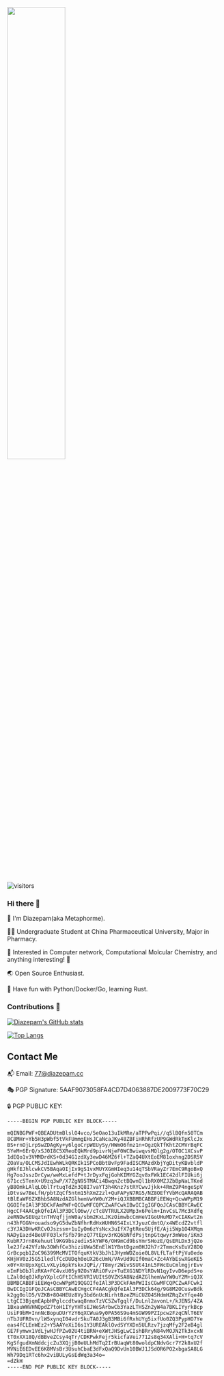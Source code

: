 <br><br>
<img src="https://user-images.githubusercontent.com/102651183/215258479-3d31628b-a39c-4c2c-9c67-a0895c885f63.png" width=52% height=52%>

![visitors](https://visitor-badge.laobi.icu/badge?page_id=metaphorme.metaphorme)

### Hi there 👋

🥷 I'm Diazepam(aka Metaphorme).

👨‍🎓 Undergraduate Student at China Pharmaceutical University, Major in Pharmacy.

🧪 Interested in Computer network, Computational Molcular Chemistry, and anything interesting! 🤩

🌏 Open Source Enthusiast.

🌱 Have fun with Python/Docker/Go, learning Rust.

### Contributions 🦾

[![Diazepam's GitHub stats](https://github-readme-stats.vercel.app/api?username=metaphorme&show_icons=true&theme=merko)](https://github.com/anuraghazra/github-readme-stats)

[![Top Langs](https://github-readme-stats.vercel.app/api/top-langs/?username=metaphorme&exclude_repo=metaphorme.github.io&layout=compact&theme=merko)](https://github.com/anuraghazra/github-readme-stats)

## Contact Me

📬 Email: 77@diazepam.cc

🎭 PGP Signature: 5AAF9073058FA4CD7D4063887DE2009773F70C29

🔒 PGP PUBLIC KEY:

```
-----BEGIN PGP PUBLIC KEY BLOCK-----

mQINBGPWF+QBEADUtmBlslO4vco/5eOao13uIkMRe/aTPPwPqi//q5lBQfn50TCm
8C8MHr+Yb5H3pWbf5tVkFUmmgEHsJCaNcaJKy48ZBFiHRhRfzUP9GWdRkTpKlcJx
BS+rnOjLrpSwZDAgKy+y6lgoCrpWEUySy/HWmO6fmz1n+OgzQkTfKhtZCMVrBqFC
5YeM+6ErQ/xSJ0I8C5XReoEQkMrd9pivrNjeF0WCBwiwqvsMQlg2g/OTOC1XCsvP
1dEQo1v3VMMDrdKS+0d34G1zdXy3ewD46MZ6fl+TZaQ4UXtEoEM81oxhng2DSR5V
ZOaVu/OLCMSJdIEwhWLkQRKIk1SPCoBbtBvFp9FadISCMAzdXbjYgDityKBvbldP
gHkfEJhlcwkCV5BAqaOIjIx9gS1vxMUYXGmHIeq3u14qTSbVRayZr7EmC9RgoBxQ
Hg7ooJsszDrCyw/weMxLefdP+tJrDyxFqjGohKIMYGZqv8xFWk1EC42dlFIUki6j
671cc5TenX+U9zq3wP/X7ZgN95TMACi4BwqnZctBQwnQl1bRX0MZJZbBpNaLTKed
yB8OmkLAlqLOblTrtuqTdZn3Q8I7vaYT3h4Knz7stRYCwvJjkk+4RmZ9P4ngeSpV
iDtvsw7BeLfH/pbtZqCf5ntm15hXmZ2zl+QuFAPyN7RG5/NZ8OEfYVbMcQARAQAB
tBlEaWF6ZXBhbSA8NzdAZGlhemVwYW0uY2M+iQJXBBMBCABBFiEEWq+QcwWPpM19
QGOIfeIAl3P3DCkFAmPWF+QCGwMFCQPCZwAFCwkIBwICIgIGFQoJCAsCBBYCAwEC
HgcCF4AACgkQfeIAl3P3DClO6w//cTc8VTRULX2UMp3x6Pelm+InvCsL7Mc3Xdfq
zeRNDwSEUqztnTHVqfjjnW0a/sbm2KxLJKzOimwbcCmHeVIGoUHuMD7xCIAKwt2n
n43hFGGN+ouadso9yG5dwZbNfhrRdHxWUHN6S4IxLYJyuzCdmtO/x4WEcdZ2vtfl
c3YJA3DHwKRCvOJszssm+1uIyOm6zYsNcx3uIfX7gtReu5UjfE/Aji5Wp1O4XMqm
NADyEazd4BeUFF03lxfSfb79nzQ77tEpv3rKQ6bNfdPsjtnpGtqwyr3mWeo/iKm3
KubR7Jrn8Kehuutl9KG9bszedixSkYWF6/OH9mCd9bsYmrSHozE/QsERLDx3jQ2o
le2Jfz42VfzNv3OWhfCe3hiziUWa5EnElW1YBntDgzm0HJ2h7r2TmmcKsEuV28DQ
GrBcpqb1ZoC96399McMVITOfquKtkV3bJh1JHymWDZoie0L8VLfLTaftPjVu0edo
KHjHV0zJ5G51ledlfCcDUDqh0oUX26cUmN/VAvUd9UIf0maC+Zc4AYbEswXGeKE5
x0Y+XnUpxXgCLvXLyi6pkYskxJQPi//T8myr2WivSSUt41nL5FWcEuCmlmgjrEvv
eImFbObJlzRKA+FC4vxU05y9ZOsYARiOFvz+TuEXG1NDYlRDvN1qyIvvD6epdS+o
LZal0dq0JkRpYXplcGFtIChHSVRIVUItS0VZKSA8NzdAZGlhemVwYW0uY2M+iQJX
BBMBCABBFiEEWq+QcwWPpM19QGOIfeIAl3P3DCkFAmPWIIsCGwMFCQPCZwAFCwkI
BwICIgIGFQoJCAsCBBYCAwECHgcCF4AACgkQfeIAl3P3DCk64g/9G8M2OCuswBdk
k2gg0olD5/VZKB+8O4HEUz8Vy3bd6nUcNirhtBzeZMiCUZO4SHdmHZRqZxYfqe4O
LtgCI3BjqmEApbHPglccdtwaq8nmxTzVC5ZwTgqlf/DuLnl2avonL+/kJENS/4ZA
1BxauWHVHNQpdZ7toH1IYyYHTsEJWeSArbwCb3YazLTHSZn2yW4a7BKLIYyrkBcp
UsiF9bM+InnNcBopuDUrYzY6qXCWua9y0PA56S9u4mSGW99PZIpcw2FzqCNlT6EV
nTbJUFR0vn/lW5xynqI04vdrSkuTA0J3gB3MBi6fRxhUYg5ixfUo0ZQ3PypHO7Ye
eas4fCLEnWEz2+Y5AAYeXiI6s1Y3UREAklOvdSYYXDn5ULRzv7jzqMfy2F2eB4gl
GE7Fymwx1VdLjwHJfPZw02U4tiBRN+eXWtJHSgLwCIshBRryN84vMOJN2Tk3xcxN
tT0xXX18Q/dBBveZCsy4qTr/CDKPwkFejr5kicfaVei7712s8q34XAli+H+tq7cV
KgSfgudXmNddcjcZu3XQjjB0eULhMdTq2IrBUaqWt80woldpCNdvGcr7Y2k8xU2f
MVNiE6EDvEE6K8MVsBr3UsuhCbaE3dFxQaQ9DvUn10BWJ1JSdOR6PO2xbgaSA8LG
Wh79Dq1RTc6hx2viBULyGsEdWq3a34o=
=dZkH
-----END PGP PUBLIC KEY BLOCK-----
```
